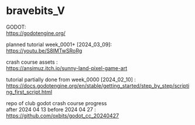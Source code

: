 # bravebits_V

GODOT:<br>
https://godotengine.org/

planned tutorial week_0001+ [2024_03_09]:<br>
https://youtu.be/S8lMTwSRoRg

crash course assets :<br>
https://ansimuz.itch.io/sunny-land-pixel-game-art

[//]: # (repo of my crash course progress :<br>)
[//]: # (https://github.com/oxbits/godot_crash_course_beginners)

tutorial partially done from week_0000 [2024_02_10] :<br>
https://docs.godotengine.org/en/stable/getting_started/step_by_step/scripting_first_script.html

repo of club godot crash course progress <br>
after 2024 04 13 before 2024 04 27 : <br>
https://github.com/oxbits/godot_cc_20240427
